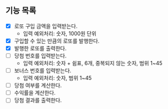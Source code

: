 ## 기능 목록
- [x] 로또 구입 금액을 입력받는다.
  - 입력 예외처리: 숫자, 1000원 단위
- [x] 구입할 수 있는 만큼의 로또를 발행한다.
- [x] 발행한 로또를 출력한다.
- [ ] 당첨 번호를 입력받는다.
  - 입력 예외처리: 숫자 + 쉼표, 6개, 중복되지 않는 숫자, 범위 1~45
- [ ] 보너스 번호를 입력받는다.
  - 입력 예외처리: 숫자, 범위 1~45
- [ ] 당첨 여부를 계산한다.
- [ ] 수익률을 계산한다.
- [ ] 당첨 결과를 출력한다.